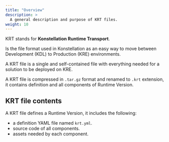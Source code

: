 ```yaml
---
title: "Overview"
description: >
  A general description and purpose of KRT files.
weight: 10
---
```


KRT stands for **Konstellation Runtime Transport**.

Is the file format used in Konstellation as an easy way to move between Development (KDL) to Production (KRE) environments. 

A KRT file is a single and self-contained file with everything needed for a solution to be deployed on KRE. 

A KRT file is compressed in `.tar.gz` format and renamed to `.krt` extension, it contains definition and all components 
of Runtime Version.  


## KRT file contents

A KRT file defines a Runtime Version, it includes the following:

  - a definition YAML file named `krt.yml`.
  - source code of all components.
  - assets needed by each component.


